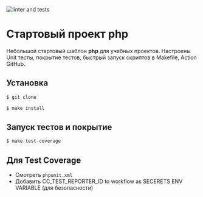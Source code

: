 ![linter and tests](https://github.com/yulia633/my-simple-starter/workflows/linter%20and%20tests/badge.svg)

# Стартовый проект php

Небольшой стартовый шаблон **php** для учебных проектов. Настроены Unit тесты, покрытие тестов, быстрый запуск скриптов в Makefile, Action GitHub.


## Установка

```sh
$ git clone

$ make install
```

## Запуск тестов и покрытие

```sh
$ make test-coverage
```

##  Для Test Coverage

-   Смотреть `phpunit.xml`
-   Добавить CC_TEST_REPORTER_ID to workflow as SECERETS ENV VARIABLE (для безопасности)